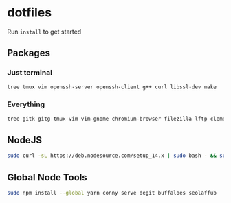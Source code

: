 # dotfiles

Run `install` to get started

## Packages

### Just terminal
```sh
tree tmux vim openssh-server openssh-client g++ curl libssl-dev make
```

### Everything
```sh
tree gitk gitg tmux vim vim-gnome chromium-browser filezilla lftp clementine vpnc remmina* openssh-server openssh-client audacity ffmpeg g++ curl libssl-dev apache2-utils git-core rig make php libapache2-mod-php default-jdk
```

## NodeJS
```sh
sudo curl -sL https://deb.nodesource.com/setup_14.x | sudo bash - && sudo apt-get install -y nodejs
```

## Global Node Tools
```sh
sudo npm install --global yarn conny serve degit buffaloes seolaffub
```
